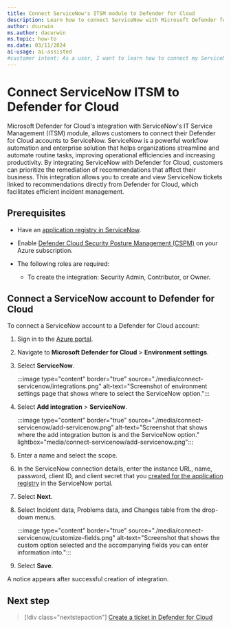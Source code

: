 ```yaml
---
title: Connect ServiceNow's ITSM module to Defender for Cloud
description: Learn how to connect ServiceNow with Microsoft Defender for Cloud to protect Azure, hybrid, and multicloud machines.
author: dcurwin
ms.author: dacurwin
ms.topic: how-to
ms.date: 03/11/2024
ai-usage: ai-assisted
#customer intent: As a user, I want to learn how to connect my ServiceNow account with Microsoft Defender for Cloud so that I can protect my Azure, hybrid, and multicloud machines.
---
```


# Connect ServiceNow ITSM to Defender for Cloud

Microsoft Defender for Cloud's integration with ServiceNow's IT Service Management (ITSM) module, allows customers to connect their Defender for Cloud accounts to ServiceNow. ServiceNow is a powerful workflow automation and enterprise solution that helps organizations streamline and automate routine tasks, improving operational efficiencies and increasing productivity. By integrating ServiceNow with Defender for Cloud, customers can prioritize the remediation of recommendations that affect their business. This integration allows you to create and view ServiceNow tickets linked to recommendations directly from Defender for Cloud, which facilitates efficient incident management.

## Prerequisites

- Have an [application registry in ServiceNow](https://www.opslogix.com/knowledgebase/servicenow/kb-create-a-servicenow-api-key-and-secret-for-the-scom-servicenow-incident-connector).

- Enable [Defender Cloud Security Posture Management (CSPM)](tutorial-enable-cspm-plan.md) on your Azure subscription.

- The following roles are required:
  - To create the integration: Security Admin, Contributor, or Owner.

## Connect a ServiceNow account to Defender for Cloud

To connect a ServiceNow account to a Defender for Cloud account:

1. Sign in to the [Azure portal](https://portal.azure.com/).

1. Navigate to **Microsoft Defender for Cloud** > **Environment settings**.

1. Select **ServiceNow**.

   :::image type="content" border="true" source="./media/connect-servicenow/integrations.png" alt-text="Screenshot of environment settings page that shows where to select the ServiceNow option.":::

1. Select **Add integration** > **ServiceNow**.

   :::image type="content" border="true" source="./media/connect-servicenow/add-servicenow.png" alt-text="Screenshot that shows where the add integration button is and the ServiceNow option." lightbox="media/connect-servicenow/add-servicenow.png":::

1. Enter a name and select the scope.

1. In the ServiceNow connection details, enter the instance URL, name, password, client ID, and client secret that you [created for the application registry](https://www.opslogix.com/knowledgebase/servicenow/kb-create-a-servicenow-api-key-and-secret-for-the-scom-servicenow-incident-connector) in the ServiceNow portal.

1. Select **Next**.

1. Select Incident data, Problems data, and Changes table from the drop-down menus.

   :::image type="content" border="true" source="./media/connect-servicenow/customize-fields.png" alt-text="Screenshot that shows the custom option selected and the accompanying fields you can enter information into.":::

1. Select **Save**.

A notice appears after successful creation of integration.

## Next step

> [!div class="nextstepaction"]
> [Create a ticket in Defender for Cloud](create-ticket-servicenow.md)

